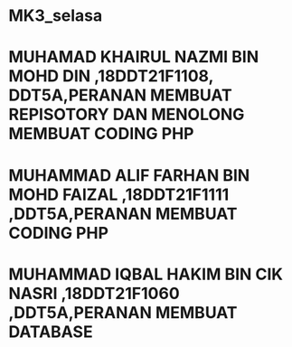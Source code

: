 # MK3_selasa
# MUHAMAD KHAIRUL NAZMI BIN MOHD DIN ,18DDT21F1108, DDT5A,PERANAN MEMBUAT REPISOTORY DAN MENOLONG MEMBUAT CODING PHP
# MUHAMMAD ALIF FARHAN BIN MOHD FAIZAL ,18DDT21F1111 ,DDT5A,PERANAN MEMBUAT CODING PHP
# MUHAMMAD IQBAL HAKIM BIN CIK NASRI ,18DDT21F1060 ,DDT5A,PERANAN MEMBUAT DATABASE
